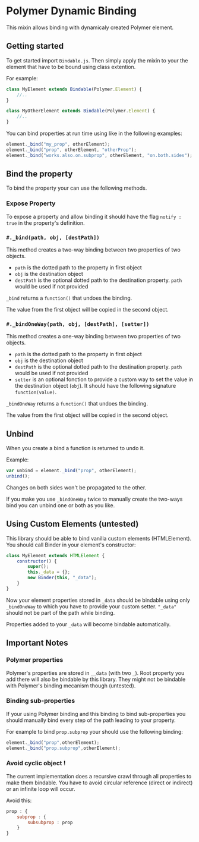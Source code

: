 # Polymer Dynamic Binding
This mixin allows binding with dynamicaly created Polymer element.

## Getting started
To get started import `Bindable.js`.
Then simply apply the mixin to your the element that have to be bound using class extention.

For example:
```js
class MyElement extends Bindable(Polymer.Element) {
	//..
}

class MyOtherElement extends Bindable(Polymer.Element) {
	//..
}
```
You can bind properties at run time using like in the following examples:
```js
element._bind("my_prop", otherElement);
element._bind("prop", otherElement, "otherProp");
element._bind("works.also.on.subprop", otherElement, "on.both.sides");
```

## Bind the property
To bind the property your can use the following methods.

### Expose Property
To expose a property and allow binding it should have the flag `notify : true` in the property's definition.

### `#._bind(path, obj, [destPath])`
This method creates a two-way binding between two properties of two objects.
- `path` is the dotted path to the property in first object
- `obj` is the destination object
- `destPath` is the optional dotted path to the destination property. `path` would be used if not provided

`_bind` returns a `function()` that undoes the binding.

The value from the first object will be copied in the second object.

### `#._bindOneWay(path, obj, [destPath], [setter])`
This method creates a one-way binding between two properties of two objects.
- `path` is the dotted path to the property in first object
- `obj` is the destination object
- `destPath` is the optional dotted path to the destination property. `path` would be used if not provided
- `setter` is an optional fonction to provide a custom way to set the value in the destination object (`obj`). It should have the following signature `function(value)`.

`_bindOneWay` returns a `function()` that undoes the binding.

The value from the first object will be copied in the second object.

## Unbind
When you create a bind a function is returned to undo it.

Example:
```js
var unbind = element._bind("prop", otherElement);
unbind();
```
Changes on both sides won't be propagated to the other.

If you make you use `_bindOneWay` twice to manually create the two-ways bind you can unbind one or both as you like.

## Using Custom Elements (untested)
This library should be able to bind vanilla custom elements (HTMLElement). You should call Binder in your element's constructor:

```js
class MyElement extends HTMLElement {
	constructor() {
		super();
		this._data = {};
		new Binder(this, "_data");
	}
}
```
Now your element properties stored in `_data` should be bindable using only `_bindOneWay` to which you have to provide your custom setter. `"_data"` should not be part of the path while binding.

Properties added to your `_data` will become bindable automatically.

## Important Notes

### Polymer properties
Polymer's properties are stored in `__data` (with two `_`). Root property you add there will also be bindable by this library. They might not be bindable with Polymer's binding mecanism though (untested).

### Binding sub-properties
If your using Polymer binding and this binding to bind sub-properties you should manually bind every step of the path leading to your property.

For example to bind `prop.subprop` your should use the following binding:
```js
element._bind("prop",otherElement);
element._bind("prop.subprop",otherElement);
```

### Avoid cyclic object !
The current implementation does a recursive crawl through all properties to make them bindable. You have to avoid circular reference (direct or indirect) or an infinite loop will occur.

Avoid this:
```js
prop : {
	subprop : {
		subsubprop : prop
	}
}
```